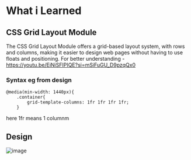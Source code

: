 # What i Learned
## CSS Grid Layout Module
  The CSS Grid Layout Module offers a grid-based layout system, with rows and columns, making it easier to design web pages without having to use floats and positioning.
For better understanding - https://youtu.be/EiNiSFIPIQE?si=mSiFuGU_D9pzqQx0
### Syntax eg from design
```
@media(min-width: 1440px){
    .container{
        grid-template-columns: 1fr 1fr 1fr 1fr;
    }
```
here 1fr means 1 columnm

## Design
![image](https://github.com/user-attachments/assets/e7f50378-98c9-4fa3-95e7-1d1e261a245e)
